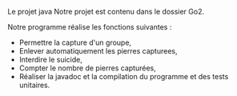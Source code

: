 Le projet java
Notre projet est contenu dans le dossier Go2. 

Notre programme réalise les fonctions suivantes : 
- Permettre la capture d'un groupe,
- Enlever automatiquement les pierres capturees,
- Interdire le suicide,
- Compter le nombre de pierres capturées,
- Réaliser la javadoc et la compilation du programme et des tests unitaires.

